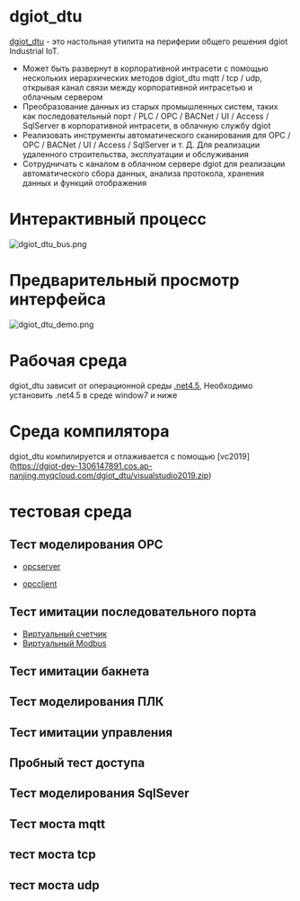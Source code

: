 # dgiot_dtu

 [dgiot_dtu](http://dgiot-1253666439.cos.ap-shanghai-fsi.myqcloud.com/dgiot4.0/dgiot_dtu.zip)  - это настольная утилита на периферии общего решения dgiot Industrial IoT.
 + Может быть развернут в корпоративной интрасети с помощью нескольких иерархических методов dgiot_dtu mqtt / tcp / udp, открывая канал связи между корпоративной интрасетью и облачным сервером
 + Преобразование данных из старых промышленных систем, таких как последовательный порт / PLC / OPC / BACNet / UI / Access / SqlServer в корпоративной интрасети, в облачную службу dgiot
 + Реализовать инструменты автоматического сканирования для OPC / OPC / BACNet / UI / Access / SqlServer и т. Д. Для реализации удаленного строительства, эксплуатации и обслуживания
 + Сотрудничать с каналом в облачном сервере dgiot для реализации автоматического сбора данных, анализа протокола, хранения данных и функций отображения

# Интерактивный процесс

![dgiot_dtu_bus.png](http://dgiot-1253666439.cos.ap-shanghai-fsi.myqcloud.com/dgiot4.0/dgiot_dtu.png)

# Предварительный просмотр интерфейса

![dgiot_dtu_demo.png](http://dgiot-1253666439.cos.ap-shanghai-fsi.myqcloud.com/dgiot4.0/dgiot_dtu_demo.png)

# Рабочая среда
dgiot_dtu зависит от операционной среды [.net4.5](https://dgiot-dev-1306147891.cos.ap-nanjing.myqcloud.com/dgiot_dtu/dotNetFx45.rar),
Необходимо установить .net4.5 в среде window7 и ниже

# Среда компилятора
dgiot_dtu компилируется и отлаживается с помощью [vc2019] (https://dgiot-dev-1306147891.cos.ap-nanjing.myqcloud.com/dgiot_dtu/visualstudio2019.zip)


# тестовая среда

## Тест моделирования OPC
+ [opcserver](https://dgiot-dev-1306147891.cos.ap-nanjing.myqcloud.com/dgiot_dtu/MatrikonOPCSimulation.zip)

+ [opcclient](https://dgiot-dev-1306147891.cos.ap-nanjing.myqcloud.com/dgiot_dtu/MatrikonOPCSimulationV_1.5.zip)

## Тест имитации последовательного порта

+ [Виртуальный счетчик](https://gitee.com/dgiiot/dgiot/wikis/%E5%BF%AB%E9%80%9F%E6%8E%A5%E5%85%A5/%E8%99%9A%E6%8B%9F%E7%94%B5%E8%A1%A8%E6%8E%A5%E5%85%A5/%E6%A6%82%E8%BF%B0)
+ [Виртуальный Modbus](https://gitee.com/dgiiot/dgiot/wikis/%E5%BF%AB%E9%80%9F%E6%8E%A5%E5%85%A5/Modbus%E8%AE%BE%E5%A4%87%E6%8E%A5%E5%85%A5/modbus%20slave%E9%85%8D%E7%BD%AE)

## Тест имитации бакнета

## Тест моделирования ПЛК

## Тест имитации управления

## Пробный тест доступа

## Тест моделирования SqlSever

## Тест моста mqtt

## тест моста tcp

## тест моста udp
